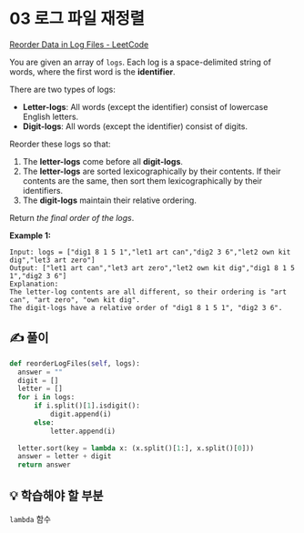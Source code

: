 # 03 로그 파일 재정렬

[Reorder Data in Log Files - LeetCode](https://leetcode.com/problems/reorder-data-in-log-files/)

You are given an array of `logs`. Each log is a space-delimited string of words, where the first word is the **identifier**.

There are two types of logs:

- **Letter-logs**: All words (except the identifier) consist of lowercase English letters.
- **Digit-logs**: All words (except the identifier) consist of digits.

Reorder these logs so that:

1. The **letter-logs** come before all **digit-logs**.
2. The **letter-logs** are sorted lexicographically by their contents. If their contents are the same, then sort them lexicographically by their identifiers.
3. The **digit-logs** maintain their relative ordering.

Return *the final order of the logs*.

**Example 1:**

```
Input: logs = ["dig1 8 1 5 1","let1 art can","dig2 3 6","let2 own kit dig","let3 art zero"]
Output: ["let1 art can","let3 art zero","let2 own kit dig","dig1 8 1 5 1","dig2 3 6"]
Explanation:
The letter-log contents are all different, so their ordering is "art can", "art zero", "own kit dig".
The digit-logs have a relative order of "dig1 8 1 5 1", "dig2 3 6".
```

## ✍️ 풀이

```python
def reorderLogFiles(self, logs):
  answer = ""
  digit = []
  letter = []
  for i in logs:
      if i.split()[1].isdigit():
          digit.append(i)
      else:
          letter.append(i)
  
  letter.sort(key = lambda x: (x.split()[1:], x.split()[0]))
  answer = letter + digit
  return answer
```

## 💡 학습해야 할 부분

`lambda` 함수
